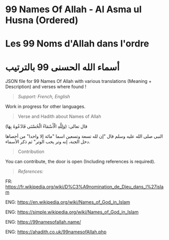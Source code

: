 # 99 Names Of Allah - Al Asma ul Husna (Ordered)
# Les 99 Noms d'Allah dans l'ordre
# أسماء الله الحسنى 99 بالترتيب

JSON file for 99 Names Of Allah with various translations (Meaning + Description) and verses where found !

> *Support: French, English*

Work in progress for other languages.

> Verse and Hadith about Names of Allah


قال تعالى: (وَلِلَّهِ الْأَسْمَاءُ الْحُسْنَى فَادْعُوهُ بِهَا)



النبى صلى الله عليه وسلم قال "إن لله تسعة وتسعين اسما "مائة إلا واحدا" من أحصاها دخل الجنة، إنه وتر يحب الوتر" ثم ذكر الأسماء.

> Contribution

You can contribute, the door is open (Including references is required).

> *_References:_*

FR: https://fr.wikipedia.org/wiki/D%C3%A9nomination_de_Dieu_dans_l%27islam

ENG: https://en.wikipedia.org/wiki/Names_of_God_in_Islam

ENG: https://simple.wikipedia.org/wiki/Names_of_God_in_Islam

ENG: https://99namesofallah.name/

ENG: https://ahadith.co.uk/99namesofAllah.php
